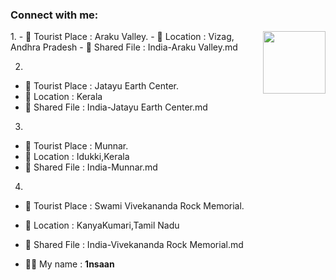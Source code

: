 ### Connect with me:

<img align="right" src="https://avatars3.githubusercontent.com/<github-id>?size=100" width="100px;" alt=""/>
1.
- 🌱 Tourist Place : Araku Valley.
- 👯 Location : Vizag, Andhra Pradesh
- 📄 Shared File : India-Araku Valley.md


2.
- 🌱 Tourist Place : Jatayu Earth Center.
- 👯 Location : Kerala
- 📄 Shared File : India-Jatayu Earth Center.md



3.
- 🌱 Tourist Place : Munnar.
- 👯 Location : Idukki,Kerala
- 📄 Shared File : India-Munnar.md


4.
- 🌱 Tourist Place : Swami Vivekananda Rock Memorial.
- 👯 Location : KanyaKumari,Tamil Nadu
- 📄 Shared File : India-Vivekananda Rock Memorial.md
  
- 👨‍💻 My name : **1nsaan**
